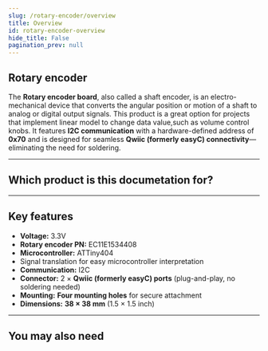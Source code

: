 ```yaml
---
slug: /rotary-encoder/overview
title: Overview
id: rotary-encoder-overview 
hide_title: False
pagination_prev: null
---
```


## Rotary encoder

The **Rotary encoder board**, also called a shaft encoder, is an electro-mechanical device that converts the angular position or motion of a shaft to analog or digital output signals. This product is a great option for projects that implement linear model to change data value,such as volume control knobs. It features **I2C communication** with a hardware-defined address of **0x70** and is designed for seamless **Qwiic (formerly easyC) connectivity**—eliminating the need for soldering.

<CenteredImage src="/img/rotary-encoder/333188.jpg" alt="Rotary encoder board with easyC" caption="Rotary encoder board with easyC" />

---

## Which product is this documetation for?

<QuickLink 
  title="Rotary encoder board with easyC" 
  description="333188"
  url="https://soldered.com/product/rotary-encoder-board-with-easyc/"
  image="/img/rotary-encoder/333188.jpg" 
/>

---

## Key features

- **Voltage:** 3.3V
- **Rotary encoder PN:** EC11E1534408
- **Microcontroller:** ATTiny404
- Signal translation for easy microcontroller interpretation
- **Communication:** I2C
- **Connector:** 2 × **Qwiic (formerly easyC) ports** (plug-and-play, no soldering needed)  
- **Mounting:** **Four mounting holes** for secure attachment  
- **Dimensions:** **38 × 38 mm** (1.5 × 1.5 inch)  

---

## You may also need

<QuickLink 
  title="Qwiic cable" 
  description="Qwiic (formerly easyC) compatible cables with connectors on both ends, available in various lengths."
  url="https://soldered.com/product/easyc-cable/"
  image="/img/333311.webp" 
/>  